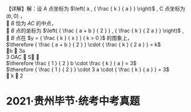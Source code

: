 【详解】解：设 A 点坐标为 $\left( a , { \frac { k } { a } } \right)$ , C 点坐标为 $( b , 0 )$ ，  
 $B$ 恰为 $A C$ 的中点，  
 $B$ 点的坐标为 $\left( { \frac { a + b } { 2 } } , { \frac { k } { 2 a } } \right)$ ,  
 $B$ 点在 $y = { \frac { k } { x } } ( k > 0 )$ 的图象上，  
$\therefore { \frac { a + b } { 2 } } \cdot { \frac { k } { 2 a } } = k$   
b  3a  
3 OAC  S   
$\therefore \frac { 1 } { 2 } b \cdot \frac { k } { a } = 3$   
$\therefore { \frac { 1 } { 2 } } \cdot 3 a \cdot { \frac { k } { a } } = 3$   
 k  2

# 2021·贵州毕节·统考中考真题
